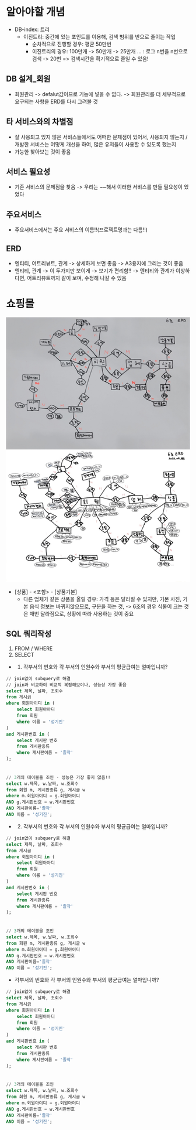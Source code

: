 # 알아야할 개념
* DB-index: 트리
  - 이진트리: 중간에 있는 포인트를 이용해, 검색 범위를 반으로 줄이는 작업
    - 순차적으로 진행할 경우: 평균 50만번
    - 이진트리의 경우: 100만개 -> 50만개 -> 25만개 ... : 로그 n번을 n번으로 검색 -> 20번
    => 검색시간을 획기적으로 줄일 수 있음! 

## DB 설계_회원
* 회원관리 -> defalut값이므로 기능에 넣을 수 없다.
  -> 회원관리를 더 세부적으로 요구되는 사항을 ERD를 다시 그려볼 것

## 타 서비스와의 차별점
* 잘 사용되고 있지 않은 서비스들에서도 어떠한 문제점이 있어서, 사용되지 않는지 / 개발한 서비스는 어떻게 개선을 하여, 많은 유저들이 사용할 수 있도록 했는지
* 가능한 찾아보는 것이 좋음

## 서비스 필요성
* 기존 서비스의 문제점을 찾음 -> 우리는 ~~해서 이러한 서비스를 만들 필요성이 있었다

## 주요서비스
* 주요서비스에서는 주요 서비스의 이름!!(프로젝트명과는 다름!!)

## ERD 
* 엔티티, 어트리뷰트, 관계 -> 상세하게 보면 좋음 -> A3용지에 그리는 것이 좋음
* 엔티티, 관계 -> 이 두가지만 보이게 -> 보기가 편리함!!
  -> 엔티티와 관계가 이상하다면, 어트리뷰트까지 같이 보며, 수정해 나갈 수 있음

# 쇼핑몰
![애트리뷰트미포함](../img/애트리뷰트미포함.jpg)
![애트리뷰트포함](../img/애트리뷰트포함.jpg)
* [상품] - <포함> - [상품기본]
  - 다른 업체가 같은 상품을 올릴 경우: 가격 등은 달라질 수 있지만, 기본 사진, 기본 음식 정보는 바뀌지않으므로, 구분을 하는 것, -> 6조의 경우 식물이 크는 것은 매번 달라짐으로, 상황에 따라 사용하는 것이 중요

## SQL 쿼리작성
1. FROM / WHERE
2. SELECT


* 1. 각부서의 번호와 각 부서의 인원수와 부서의 평균급여는 얼마입니까?
```SQL
// join없이 subquery로 해결
// join과 비교하여 비교적 복잡해보이나, 성능상 가장 좋음
select 제목, 날짜, 조회수
from 게시긁
where 회원아이디 in (
	select 회원아아디
	from 회원
	where 이름 = '성기진'
)
and 게시판번호 in (
	select 게시판 번호
	from 게시판종류
	where 게시판이름 = '졸작'
);


// 3개의 테이블을 조인 - 성능은 가장 좋지 않음!!
select w.제목, w.날짜, w.조회수
from 회원 m, 게시판종류 g, 게시글 w
where m.회원아이디 = g.회원아이디
AND g.게시판번호 = w.게시판번호
AND 게시판이름='졸작'
AND 이름 = '성기진';
```

* 2. 각부서의 번호와 각 부서의 인원수와 부서의 평균급여는 얼마입니까?
```sql
// join없이 subquery로 해결
select 제목, 날짜, 조회수
from 게시글
where 회원아이디 in (
	select 회원아아디
	from 회원
	where 이름 = '성기진'
)
and 게시판번호 in (
	select 게시판 번호
	from 게시판종류
	where 게시판이름 = '졸작'
);


// 3개의 테이블을 조인
select w.제목, w.날짜, w.조회수
from 회원 m, 게시판종류 g, 게시글 w
where m.회원아이디 = g.회원아이디
AND g.게시판번호 = w.게시판번호
AND 게시판이름='졸작'
AND 이름 = '성기진';
```

* 각부서의 번호와 각 부서의 인원수와 부서의 평균급여는 얼마입니까?
```sql
// join없이 subquery로 해결
select 제목, 날짜, 조회수
from 게시긁
where 회원아이디 in (
	select 회원아아디
	from 회원
	where 이름 = '성기진'
)
and 게시판번호 in (
	select 게시판 번호
	from 게시판종류
	where 게시판이름 = '졸작'
);


// 3개의 테이블을 조인
select w.제목, w.날짜, w.조회수
from 회원 m, 게시판종류 g, 게시글 w
where m.회원아이디 = g.회원아이디
AND g.게시판번호 = w.게시판번호
AND 게시판이름='졸작'
AND 이름 = '성기진';
```
